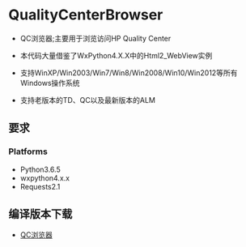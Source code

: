 QualityCenterBrowser
====================

- QC浏览器;主要用于浏览访问HP Quality Center

- 本代码大量借鉴了WxPython4.X.X中的Html2_WebView实例


- 支持WinXP/Win2003/Win7/Win8/Win2008/Win10/Win2012等所有Windows操作系统

- 支持老版本的TD、QC以及最新版本的ALM

要求
-------------------------
### Platforms
- Python3.6.5
- wxpython4.x.x
- Requests2.1

编译版本下载
------------------------

- [QC浏览器](http://qc.hiadmin.org/)
